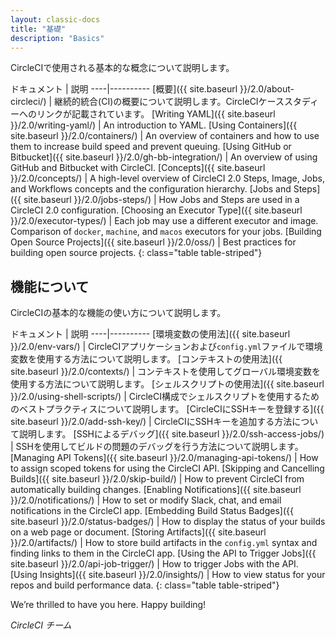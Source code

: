 ```yaml
---
layout: classic-docs
title: "基礎"
description: "Basics"
---
```

CircleCIで使用される基本的な概念について説明します。

ドキュメント | 説明 \----|\---\---\---- [概要]({{ site.baseurl }}/2.0/about-circleci/) | 継続的統合(CI)の概要について説明します。CircleCIケーススタディーへのリンクが記載されています。 [Writing YAML]({{ site.baseurl }}/2.0/writing-yaml/) | An introduction to YAML. [Using Containers]({{ site.baseurl }}/2.0/containers/) | An overview of containers and how to use them to increase build speed and prevent queuing. [Using GitHub or Bitbucket]({{ site.baseurl }}/2.0/gh-bb-integration/) | An overview of using GitHub and Bitbucket with CircleCI. [Concepts]({{ site.baseurl }}/2.0/concepts/) | A high-level overview of CircleCI 2.0 Steps, Image, Jobs, and Workflows concepts and the configuration hierarchy. [Jobs and Steps]({{ site.baseurl }}/2.0/jobs-steps/) | How Jobs and Steps are used in a CircleCI 2.0 configuration. [Choosing an Executor Type]({{ site.baseurl }}/2.0/executor-types/) | Each job may use a different executor and image. Comparison of `docker`, `machine`, and `macos` executors for your jobs. [Building Open Source Projects]({{ site.baseurl }}/2.0/oss/) | Best practices for building open source projects.
{: class="table table-striped"}

## 機能について

CircleCIの基本的な機能の使い方について説明します。

ドキュメント | 説明 \----|\---\---\---- [環境変数の使用法]({{ site.baseurl }}/2.0/env-vars/) | CircleCIアプリケーションおよび`config.yml`ファイルで環境変数を使用する方法について説明します。 [コンテキストの使用法]({{ site.baseurl }}/2.0/contexts/) | コンテキストを使用してグローバル環境変数を使用する方法について説明します。 [シェルスクリプトの使用法]({{ site.baseurl }}/2.0/using-shell-scripts/) | CircleCI構成でシェルスクリプトを使用するためのベストプラクティスについて説明します。 [CircleCIにSSHキーを登録する]({{ site.baseurl }}/2.0/add-ssh-key/) | CircleCIにSSHキーを追加する方法について説明します。 [SSHによるデバッグ]({{ site.baseurl }}/2.0/ssh-access-jobs/) | SSHを使用してビルドの問題のデバッグを行う方法について説明します。 [Managing API Tokens]({{ site.baseurl }}/2.0/managing-api-tokens/) | How to assign scoped tokens for using the CircleCI API. [Skipping and Cancelling Builds]({{ site.baseurl }}/2.0/skip-build/) | How to prevent CircleCI from automatically building changes. [Enabling Notifications]({{ site.baseurl }}/2.0/notifications/) | How to set or modify Slack, chat, and email notifications in the CircleCI app. [Embedding Build Status Badges]({{ site.baseurl }}/2.0/status-badges/) | How to display the status of your builds on a web page or document. [Storing Artifacts]({{ site.baseurl }}/2.0/artifacts/) | How to store build artifacts in the `config.yml` syntax and finding links to them in the CircleCI app. [Using the API to Trigger Jobs]({{ site.baseurl }}/2.0/api-job-trigger/) | How to trigger Jobs with the API. [Using Insights]({{ site.baseurl }}/2.0/insights/) | How to view status for your repos and build performance data.
{: class="table table-striped"}

We’re thrilled to have you here. Happy building!

*CircleCI チーム*